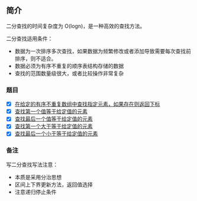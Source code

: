 ## 简介

二分查找的时间复杂度为 O(logn)，是一种高效的查找方法。

二分查找适用条件：

* 数据为一次排序多次查找，如果数据为频繁修改或者添加导致需要每次查找前排序，则不适合。
* 数据必须为有序不重复的顺序表结构存储的数据
* 查找的范围数量级很大，或者比较操作非常复杂

### 题目

* [x] [在给定的有序不重复数组中查找指定元素，如果存在则返回下标](./binarySearch_01)
* [x] [查找第一个值等于给定值的元素](./binarySearch_02)
* [x] [查找最后一个值等于给定值的元素](./binarySearch_03)
* [x] [查找第一个大于等于给定值的元素](./binarySearch_04)
* [x] [查找最后一个小于等于给定值的元素](./binarySearch_05)

### 备注

写二分查找写法注意：

* 本质是采用分治思想
* 区间上下界更新方法，返回值选择
* 注意递归停止条件
